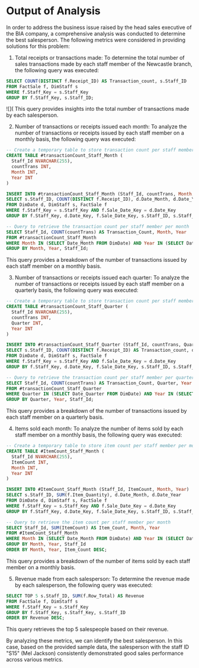 # Output of Analysis

In order to address the business issue raised by the head sales executive of the BIA company, a comprehensive analysis was conducted to determine the best salesperson. The following metrics were considered in providing solutions for this problem:

1. Total receipts or transactions made:
To determine the total number of sales transactions made by each staff member of the Newcastle branch, the following query was executed:

```sql
SELECT COUNT(DISTINCT f.Receipt_ID) AS Transaction_count, s.Staff_ID
FROM FactSale f, DimStaff s
WHERE f.Staff_Key = s.Staff_Key
GROUP BY f.Staff_Key, s.Staff_ID;
```
![](
This query provides insights into the total number of transactions made by each salesperson.

2. Number of transactions or receipts issued each month:
To analyze the number of transactions or receipts issued by each staff member on a monthly basis, the following query was executed:

```sql
-- Create a temporary table to store transaction count per staff member per month
CREATE TABLE #transactionCount_Staff_Month (
  Staff_Id NVARCHAR(255),
  countTrans INT,
  Month INT,
  Year INT
)

INSERT INTO #transactionCount_Staff_Month (Staff_Id, countTrans, Month, Year)
SELECT s.Staff_ID, COUNT(DISTINCT f.Receipt_ID), d.Date_Month, d.Date_Year
FROM DimDate d, DimStaff s, FactSale f
WHERE f.Staff_Key = s.Staff_Key AND f.Sale_Date_Key = d.Date_Key
GROUP BY f.Staff_Key, d.Date_Key, f.Sale_Date_Key, s.Staff_ID, s.Staff_Key, d.Date_Month, d.Date_Year, f.Receipt_ID

-- Query to retrieve the transaction count per staff member per month
SELECT Staff_Id, COUNT(countTrans) AS Transaction_Count, Month, Year
FROM #transactionCount_Staff_Month
WHERE Month IN (SELECT Date_Month FROM DimDate) AND Year IN (SELECT Date_Year FROM DimDate) AND countTrans <> 0
GROUP BY Month, Year, Staff_Id;
```

This query provides a breakdown of the number of transactions issued by each staff member on a monthly basis.

3. Number of transactions or receipts issued each quarter:
To analyze the number of transactions or receipts issued by each staff member on a quarterly basis, the following query was executed:

```sql
-- Create a temporary table to store transaction count per staff member per quarter
CREATE TABLE #transactionCount_Staff_Quarter (
  Staff_Id NVARCHAR(255),
  countTrans INT,
  Quarter INT,
  Year INT
)

INSERT INTO #transactionCount_Staff_Quarter (Staff_Id, countTrans, Quarter, Year)
SELECT s.Staff_ID, COUNT(DISTINCT f.Receipt_ID) AS Transaction_count, d.Date_Quarter, d.Date_Year
FROM DimDate d, DimStaff s, FactSale f
WHERE f.Staff_Key = s.Staff_Key AND f.Sale_Date_Key = d.Date_Key
GROUP BY f.Staff_Key, d.Date_Key, f.Sale_Date_Key, s.Staff_ID, s.Staff_Key, d.Date_Quarter, d.Date_Year, f.Receipt_ID

-- Query to retrieve the transaction count per staff member per quarter
SELECT Staff_Id, COUNT(countTrans) AS Transaction_Count, Quarter, Year
FROM #transactionCount_Staff_Quarter
WHERE Quarter IN (SELECT Date_Quarter FROM DimDate) AND Year IN (SELECT Date_Year FROM DimDate) AND countTrans <> 0
GROUP BY Quarter, Year, Staff_Id;
```

This query provides a breakdown of the number of transactions issued by each staff member on a quarterly basis.

4. Items sold each month:
To analyze the number of items sold by each staff member on a monthly basis, the following query was executed:

```sql
-- Create a temporary table to store item count per staff member per month
CREATE TABLE #ItemCount_Staff_Month (
  Staff_Id NVARCHAR(255),
  ItemCount INT,
  Month INT,
  Year INT
)

INSERT INTO #ItemCount_Staff_Month (Staff_Id, ItemCount, Month, Year)
SELECT s.Staff_ID, SUM(f.Item_Quantity), d.Date_Month, d.Date_Year
FROM DimDate d, DimStaff s, FactSale f
WHERE f.Staff_Key = s.Staff_Key AND f.Sale_Date_Key = d.Date_Key
GROUP BY f.Staff_Key, d.Date_Key, f.Sale_Date_Key, s.Staff_ID, s.Staff_Key, d.Date_Month, d.Date_Year, f.Item_Quantity

-- Query to retrieve the item count per staff member per month
SELECT Staff_Id, SUM(ItemCount) AS Item_Count, Month, Year
FROM #ItemCount_Staff_Month
WHERE Month IN (SELECT Date_Month FROM DimDate) AND Year IN (SELECT Date_Year FROM DimDate)
GROUP BY Month, Year, Staff_Id
ORDER BY Month, Year, Item_Count DESC;
```

This query provides a breakdown of the number of items sold by each staff member on a monthly basis.
![]()

5. Revenue made from each salesperson:
To determine the revenue made by each salesperson, the following query was executed:

```sql
SELECT TOP 5 s.Staff_ID, SUM(f.Row_Total) AS Revenue
FROM FactSale f, DimStaff s
WHERE f.Staff_Key = s.Staff_Key
GROUP BY f.Staff_Key, s.Staff_Key, s.Staff_ID
ORDER BY Revenue DESC;
```

This query retrieves the top 5 salespeople based on their revenue.

By analyzing these metrics, we can identify the best salesperson. In this case, based on the provided sample data, the salesperson with the staff ID "S15" (Mel Jackson) consistently demonstrated good
sales performance across various metrics.

